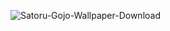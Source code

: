 
![Satoru-Gojo-Wallpaper-Download](https://github.com/user-attachments/assets/495d0c59-8fef-4f05-89f3-0ab898cf14db)
